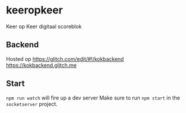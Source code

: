 # keeropkeer
Keer op Keer digitaal scoreblok

## Backend

Hosted op https://glitch.com/edit/#!/kokbackend
https://kokbackend.glitch.me

## Start

`npm run watch` will fire up a dev server
Make sure to run `npm start` in the `socketserver` project.
